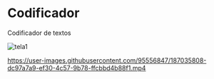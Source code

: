 # Codificador
Codificador de textos

![tela1](https://user-images.githubusercontent.com/95556847/187035885-f0b61af9-2d84-404a-aca9-9dba33cf9361.png)


https://user-images.githubusercontent.com/95556847/187035808-dc97a7a9-ef30-4c57-9b78-ffcbbd4b88f1.mp4
